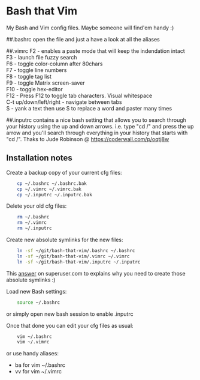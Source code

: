 # Bash that Vim

My Bash and Vim config files. Maybe someone will find'em handy :)


##.bashrc
open the file and just a have a look at all the aliases

##.vimrc
F2 - enables a paste mode that will keep the indendation intact  
F3 - launch file fuzzy search  
F6 - toggle color-column after 80chars  
F7 - toggle line numbers  
F8 - toggle tag list  
F9 - toggle Matrix screen-saver  
F10 - toggle hex-editor  
F12 - Press F12 to toggle tab characters. Visual whitespace  
C-t up/down/left/right - navigate between tabs  
S - yank a text then use S to replace a word and paster many times  


##.inputrc 
contains a nice bash setting that allows you to search through your 
history using the up and down arrows.
i.e. type "cd /" and press the up arrow and you'll search through everything
in your history that starts with "cd /".
Thaks to Jude Robinson @ https://coderwall.com/p/oqtj8w


## Installation notes

Create a backup copy of your current cfg files:
```bash
    cp ~/.bashrc ~/.bashrc.bak
    cp ~/.vimrc ~/.vimrc.bak
    cp ~/.inputrc ~/.inputrc.bak
```

Delete your old cfg files:
```bash
    rm ~/.bashrc 
    rm ~/.vimrc
    rm ~/.inputrc
```

Create new absolute symlinks for the new files:
```bash
    ln -sf ~/git/bash-that-vim/.bashrc ~/.bashrc
    ln -sf ~/git/bash-that-vim/.vimrc ~/.vimrc
    ln -sf ~/git/bash-that-vim/.inputrc ~/.inputrc
```
This [answer](http://superuser.com/a/422477) on superuser.com to explains why 
you need to create those absolute symlinks :)


Load new Bash settings:
```bash
    source ~/.bashrc
```
or simply open new bash session to enable .inputrc

Once that done you can edit your cfg files as usual:
```bash
    vim ~/.bashrc 
    vim ~/.vimrc
```

or use handy aliases:
* ba for vim ~/.bashrc
* vv for vim ~/.vimrc

